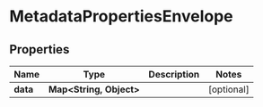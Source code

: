 
# MetadataPropertiesEnvelope

## Properties
Name | Type | Description | Notes
------------ | ------------- | ------------- | -------------
**data** | **Map&lt;String, Object&gt;** |  |  [optional]




